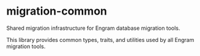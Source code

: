 # migration-common

Shared migration infrastructure for Engram database migration tools.

This library provides common types, traits, and utilities used by all Engram migration tools.
